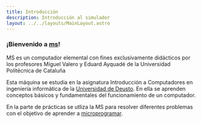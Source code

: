 ```yaml
---
title: Introducción
description: Introducción al simulador
layout: ../../layouts/MainLayout.astro
---
```


### ¡Bienvenido a <a href="https://ms.nullx.me" target="_blank">ms</a>!

MS es un computador elemental con fines exclusivamente didácticos por los profesores Miguel Valero y Eduard Ayquadé de la Universidad Politécnica de Cataluña

Esta máquina se estudia en la asignatura Introducción a Computadores en ingeniería informática de la [Universidad de Deusto](https://deusto.es). En ella se aprenden conceptos básicos y fundamentales del funcionamiento de un computador.

En la parte de prácticas se utliza la MS para resolver diferentes problemas con el objetivo de aprender a [microprogramar](https://es.wikipedia.org/wiki/Microc%C3%B3digo).

